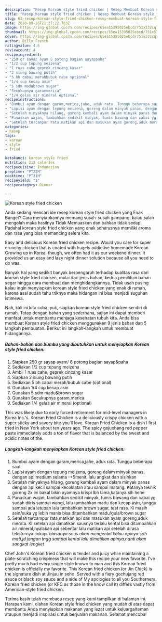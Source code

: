 ```yaml
---
description: "Resep Korean style fried chicken | Resep Membuat Korean style fried chicken Yang Lezat"
title: "Resep Korean style fried chicken | Resep Membuat Korean style fried chicken Yang Lezat"
slug: 63-resep-korean-style-fried-chicken-resep-membuat-korean-style-fried-chicken-yang-lezat
date: 2020-09-26T21:37:22.703Z
image: https://img-global.cpcdn.com/recipes/65ea15395025ebcd/751x532cq70/korean-style-fried-chicken-foto-resep-utama.jpg
thumbnail: https://img-global.cpcdn.com/recipes/65ea15395025ebcd/751x532cq70/korean-style-fried-chicken-foto-resep-utama.jpg
cover: https://img-global.cpcdn.com/recipes/65ea15395025ebcd/751x532cq70/korean-style-fried-chicken-foto-resep-utama.jpg
author: Billy French
ratingvalue: 4.6
reviewcount: 4
recipeingredient:
- "250 gr sayap ayam 6 potong bagian sayappaha"
- "1/2 cup tepung meizena"
- "1 ruas cahe geprek cincang kasar"
- "2 siung bawang putih"
- "5 bh cabai merahbubuk cabe optional"
- "1/4 cup kecap asin"
- "5 sdm madubrown sugar"
- "Secukupnya garammerica"
- "1/4 gelas air mineral optional"
recipeinstructions:
- "Bumbui ayam dengan garam,merica,jahe, aduk rata. Tunggu beberapa saat."
- "Lapisi ayam dengan tepung meizena, goreng dalam minyak panas, dengan api medium selama -+5menit, lalu angkat dan sisihkan"
- "Setelah minyaknya hilang, goreng kembali ayam dalam minyak panas dengan api kecil sampai kecoklatan atau sampai matang. Katanya teknik goreng 2x ini bakal bikin ayamnya krispi lbh lama,katanya sih hehe"
- "Panaskan wajan, tambahkan sedikit minyak, tumis bawang dan cabai yg sudah diiris sampai wangi, lalu tambahkan madu dan kecap asin, tunggu sampai ada letupan lalu tambahkan brown sugar, test rasa. Kl masih asin/suka yg lebih manis bisa ditambahkan madu/gula/brown sugar"
- "Setelah tercampur rata,matikan api dan masukan ayam goreng,aduk merata. Kl setelah api dimatikan sausnya terlalu kental bisa ditambahkan air mineral,nyalakan api sebentar lalu matikan api setelah dirasa teksturnya cukup. *biasanya saus akan mengental kalau apinya sdh mati,jd jangan tngg sampai kental lalu dimatikan apinya,nanti akan sangkat lengket*"
categories:
- Resep
tags:
- korean
- style
- fried

katakunci: korean style fried 
nutrition: 212 calories
recipecuisine: Indonesian
preptime: "PT22M"
cooktime: "PT31M"
recipeyield: "1"
recipecategory: Dinner

---
```



![Korean style fried chicken](https://img-global.cpcdn.com/recipes/65ea15395025ebcd/751x532cq70/korean-style-fried-chicken-foto-resep-utama.jpg)

Anda sedang mencari ide resep korean style fried chicken yang Enak Banget? Cara menyiapkannya memang susah-susah gampang. kalau salah mengolah maka hasilnya Tidak Memuaskan dan bahkan tidak sedap. Padahal korean style fried chicken yang enak seharusnya memiliki aroma dan rasa yang bisa memancing selera kita.

Easy and delicious Korean fried chicken recipe. Would you care for super crunchy chicken that is coated with hugely addictive homemade Korean Growing up in Korea, though, we often had it as our weekend dinner. It provided us an easy and lazy night dinner solution because all you need to do was.

Banyak hal yang sedikit banyak berpengaruh terhadap kualitas rasa dari korean style fried chicken, mulai dari jenis bahan, kedua pemilihan bahan segar hingga cara membuat dan menghidangkannya. Tidak usah pusing kalau ingin menyiapkan korean style fried chicken yang enak di rumah, karena asal sudah tahu triknya maka hidangan ini bisa menjadi suguhan istimewa.


Nah, kali ini kita coba, yuk, siapkan korean style fried chicken sendiri di rumah. Tetap dengan bahan yang sederhana, sajian ini dapat memberi manfaat untuk membantu menjaga kesehatan tubuh kita. Anda bisa membuat Korean style fried chicken menggunakan 9 jenis bahan dan 5 langkah pembuatan. Berikut ini langkah-langkah untuk membuat hidangannya.

<!--inarticleads1-->

##### Bahan-bahan dan bumbu yang dibutuhkan untuk menyiapkan Korean style fried chicken:

1. Siapkan 250 gr sayap ayam/ 6 potong bagian sayap&amp;paha
1. Sediakan 1/2 cup tepung meizena
1. Ambil 1 ruas cahe, geprek cincang kasar
1. Siapkan 2 siung bawang putih
1. Sediakan 5 bh cabai merah/bubuk cabe (optional)
1. Gunakan 1/4 cup kecap asin
1. Gunakan 5 sdm madu&amp;brown sugar
1. Gunakan Secukupnya garam,merica
1. Sediakan 1/4 gelas air mineral (optional)


This was likely due to early forced retirement for mid-level managers in Korea Inc.&#39;s. Korean Fried Chicken is a deliciously crispy chicken with a super sticky and savory bite you&#39;ll love. Korean Fried Chicken is a dish I first tried in New York about ten years ago. The spicy gojuchang red pepper paste immediately adds a ton of flavor that is balanced by the sweet and acidic notes of the. 

<!--inarticleads2-->

##### Langkah-langkah menyiapkan Korean style fried chicken:

1. Bumbui ayam dengan garam,merica,jahe, aduk rata. Tunggu beberapa saat.
1. Lapisi ayam dengan tepung meizena, goreng dalam minyak panas, dengan api medium selama -+5menit, lalu angkat dan sisihkan
1. Setelah minyaknya hilang, goreng kembali ayam dalam minyak panas dengan api kecil sampai kecoklatan atau sampai matang. Katanya teknik goreng 2x ini bakal bikin ayamnya krispi lbh lama,katanya sih hehe
1. Panaskan wajan, tambahkan sedikit minyak, tumis bawang dan cabai yg sudah diiris sampai wangi, lalu tambahkan madu dan kecap asin, tunggu sampai ada letupan lalu tambahkan brown sugar, test rasa. Kl masih asin/suka yg lebih manis bisa ditambahkan madu/gula/brown sugar
1. Setelah tercampur rata,matikan api dan masukan ayam goreng,aduk merata. Kl setelah api dimatikan sausnya terlalu kental bisa ditambahkan air mineral,nyalakan api sebentar lalu matikan api setelah dirasa teksturnya cukup. *biasanya saus akan mengental kalau apinya sdh mati,jd jangan tngg sampai kental lalu dimatikan apinya,nanti akan sangkat lengket*


Chef John&#39;s Korean fried chicken is tender and juicy while maintaining a plate-scratching crispiness that will make this recipe your new favorite. I&#39;ve pretty much had every single style known to man and this Korean fried chicken is officially my favorite. This Korean fried chicken (or Jin Chick) is the signature dish at Jinjuu in soho. Served with a fiery gochujang red sauce or black soy sauce and a side of My apologies to all you Southerners. Korean fried chicken (or KFC as those in the know call it) differs vastly from American-style fried chicken. 

Terima kasih telah membaca resep yang kami tampilkan di halaman ini. Harapan kami, olahan Korean style fried chicken yang mudah di atas dapat membantu Anda menyiapkan makanan yang lezat untuk keluarga/teman ataupun menjadi inspirasi untuk berjualan makanan. Selamat mencoba!
